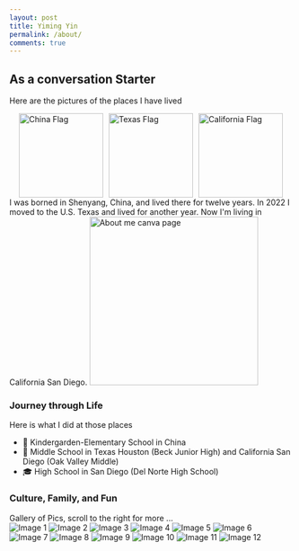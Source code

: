 ```yaml
---
layout: post
title: Yiming Yin
permalink: /about/
comments: true
---
```


## As a conversation Starter
Here are the pictures of the places I have lived
<div style="display: flex; gap: 10px; justify-content: center;">
  <!-- China -->
  <img src="https://flagpedia.net/data/flags/w580/cn.webp" alt="China Flag" style="width:150px; height:auto;">
  
  <!-- Texas -->
  <img src="https://upload.wikimedia.org/wikipedia/commons/f/f7/Flag_of_Texas.svg" alt="Texas Flag" style="width:150px; height:auto;">
  
  <!-- California -->
  <img src="https://upload.wikimedia.org/wikipedia/commons/0/01/Flag_of_California.svg" alt="California Flag" style="width:150px; height:auto;">
</div>
I was borned in Shenyang, China, and lived there for twelve years. In 2022 I moved to the U.S. Texas and lived for another year. Now I'm living in California San Diego.

<comment>

<comment>
<img src="https://drive.google.com/uc?export=view&id=1AcxoeUcsEBbIe0BFLu_eDwqNiJPMP_KA" alt="About me canva page" width="300">

### Journey through Life

Here is what I did at those places

- 🏫 Kindergarden-Elementary School in China
- 🏫 Middle School in Texas Houston (Beck Junior High) and California San Diego (Oak Valley Middle)
- 🎓 High School in San Diego (Del Norte High School)

### Culture, Family, and Fun


<comment>
Gallery of Pics, scroll to the right for more ...
</comment>
<div class="image-gallery">
  <img src="{{site.baseurl}}/images/about/missionary.jpg" alt="Image 1">
  <img src="{{site.baseurl}}/images/about/john_tamara.jpg" alt="Image 2">
  <img src="{{site.baseurl}}/images/about/tamara_fam.jpg" alt="Image 3">
  <img src="{{site.baseurl}}/images/about/surf.jpg" alt="Image 4">
  <img src="{{site.baseurl}}/images/about/john_lora.jpg" alt="Image 5">
  <img src="{{site.baseurl}}/images/about/lora_fam.jpg" alt="Image 6">
  <img src="{{site.baseurl}}/images/about/lora_fam2.jpg" alt="Image 7">
  <img src="{{site.baseurl}}/images/about/pj_party.jpg" alt="Image 8">
  <img src="{{site.baseurl}}/images/about/trent_family.png" alt="Image 9">
  <img src="{{site.baseurl}}/images/about/claire.jpg" alt="Image 10">
  <img src="{{site.baseurl}}/images/about/grandkids.jpg" alt="Image 11">
  <img src="{{site.baseurl}}/images/about/farm.jpg" alt="Image 12">
</div>
